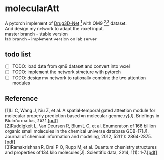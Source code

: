 # molecularAtt

A pytorch implement of [Drug3D-Net](https://github.com/anny0316/Drug3D-Net) [<sup>1</sup>](#refer-anchor) with QM9 [<sup>2,3</sup>](#refer-anchor) dataset.  
And design my network to adapt the voxel input.  
master branch - stable version  
lab branch - implement version on lab server

## todo list
- [ ] TODO: load data from qm9 dataset and convert into voxel  
- [ ] TODO: implement the network structure with pytorch  
- [ ] TODO: design my network to rationally combine the two attention modules  

## Reference

<div id="refer-anchor"></div>

[1]Li C, Wang J, Niu Z, et al. A spatial-temporal gated attention module for molecular property prediction based on molecular geometry[J]. Briefings in Bioinformatics, 2021.[[pdf]](https://www.researchgate.net/profile/Jianmin-Wang-3/publication/350706579_A_spatial-temporal_gated_attention_module_for_molecular_property_prediction_based_on_molecular_geometry/links/60726d2b299bf1c911c1fef7/A-spatial-temporal-gated-attention-module-for-molecular-property-prediction-based-on-molecular-geometry.pdf)  
[2]Ruddigkeit L, Van Deursen R, Blum L C, et al. Enumeration of 166 billion organic small molecules in the chemical universe database GDB-17[J]. Journal of chemical information and modeling, 2012, 52(11): 2864-2875.[[pdf]](https://pubs.acs.org/doi/pdf/10.1021/ci300415d)  
[3]Ramakrishnan R, Dral P O, Rupp M, et al. Quantum chemistry structures and properties of 134 kilo molecules[J]. Scientific data, 2014, 1(1): 1-7.[[pdf]](https://www.nature.com/articles/sdata201422)  
